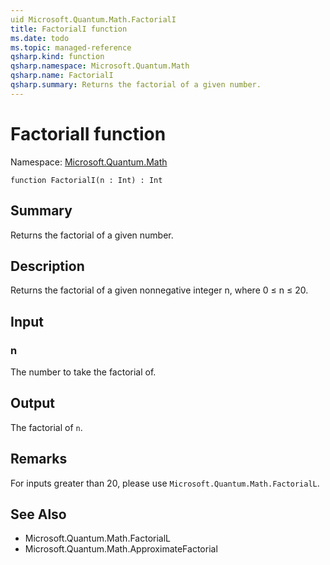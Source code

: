 ```yaml
---
uid Microsoft.Quantum.Math.FactorialI
title: FactorialI function
ms.date: todo
ms.topic: managed-reference
qsharp.kind: function
qsharp.namespace: Microsoft.Quantum.Math
qsharp.name: FactorialI
qsharp.summary: Returns the factorial of a given number.
---
```


# FactorialI function

Namespace: [Microsoft.Quantum.Math](xref:Microsoft.Quantum.Math)

```qsharp
function FactorialI(n : Int) : Int
```

## Summary
Returns the factorial of a given number.

## Description
Returns the factorial of a given nonnegative integer n, where 0 ≤ n ≤ 20.

## Input
### n
The number to take the factorial of.

## Output
The factorial of `n`.

## Remarks
For inputs greater than 20, please use `Microsoft.Quantum.Math.FactorialL`.

## See Also
- Microsoft.Quantum.Math.FactorialL
- Microsoft.Quantum.Math.ApproximateFactorial

